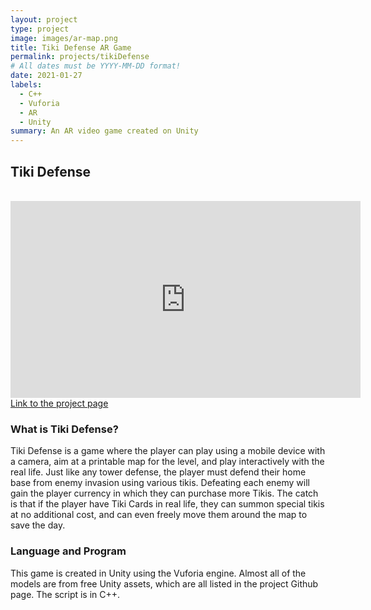 ```yaml
---
layout: project
type: project
image: images/ar-map.png
title: Tiki Defense AR Game
permalink: projects/tikiDefense
# All dates must be YYYY-MM-DD format!
date: 2021-01-27
labels:
  - C++
  - Vuforia
  - AR
  - Unity
summary: An AR video game created on Unity
---
```


<h2>Tiki Defense </h2>
<br>
<iframe width="560" height="315" src="https://www.youtube.com/embed/n156-ukbPto" frameborder="0" allow="accelerometer; autoplay; clipboard-write; encrypted-media; gyroscope; picture-in-picture" allowfullscreen></iframe>
<br>
<a href="https://github.com/yuhanj/Tiki-Defence">Link to the project page</a>
<br>
<h3>What is Tiki Defense?</h3>
<p>Tiki Defense is a game where the player can play using a mobile device with a camera, aim at a printable map for the level, and play interactively with the real life. Just like any tower defense, the player must defend their home base from enemy invasion using various tikis. Defeating each enemy will gain the player currency in which they can purchase more Tikis. The catch is that if the player have Tiki Cards in real life, they can summon special tikis at no additional cost, and can even freely move them around the map to save the day. 
</p>
<h3>Language and Program</h3>
<p>This game is created in Unity using the Vuforia engine. Almost all of the models are from free Unity assets, which are all listed in the project Github page. The script is in C++.</p>
